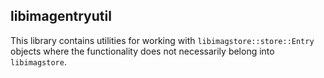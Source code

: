 ## libimagentryutil

This library contains utilities for working with
`libimagstore::store::Entry` objects where the functionality does not
necessarily belong into `libimagstore`.

